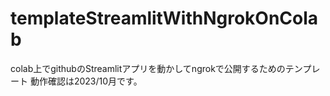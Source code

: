 # templateStreamlitWithNgrokOnColab
colab上でgithubのStreamlitアプリを動かしてngrokで公開するためのテンプレート
動作確認は2023/10月です。
